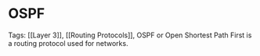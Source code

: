 # OSPF
Tags: [[Layer 3]], [[Routing Protocols]], 
OSPF or Open Shortest Path First is a routing protocol used for networks.